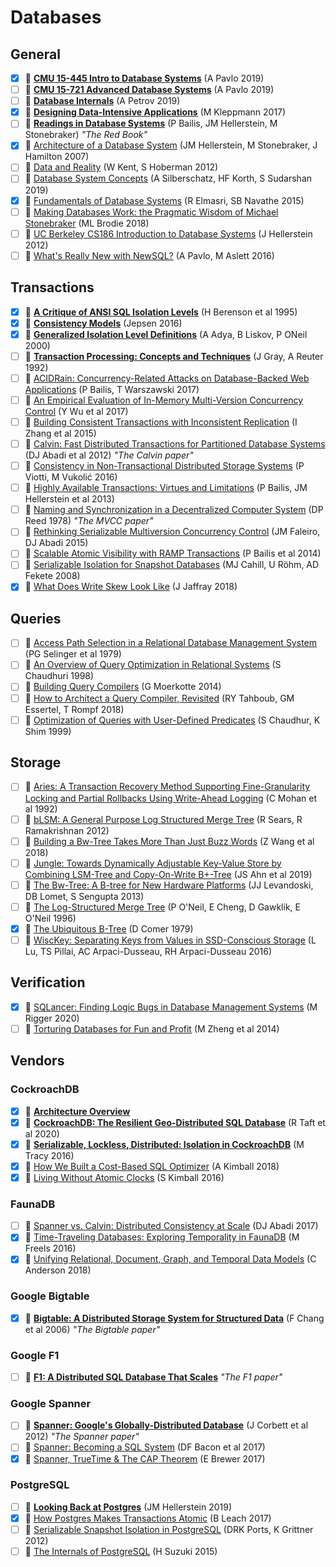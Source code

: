 # Databases

## General

- [x] 🎥 [**CMU 15-445 Intro to Database Systems**](https://www.youtube.com/playlist?list=PLSE8ODhjZXjbohkNBWQs_otTrBTrjyohi) (A Pavlo 2019)
- [ ] 🎥 [**CMU 15-721 Advanced Database Systems**](https://www.youtube.com/playlist?list=PLSE8ODhjZXja7K1hjZ01UTVDnGQdx5v5U) (A Pavlo 2019)
- [ ] 📖 [**Database Internals**](https://www.databass.dev) (A Petrov 2019)
- [x] 📖 [**Designing Data-Intensive Applications**](https://dataintensive.net/) (M Kleppmann 2017)
- [ ] 📄 [**Readings in Database Systems**](http://www.redbook.io) (P Bailis, JM Hellerstein, M Stonebraker) _"The Red Book"_
- [x] 📄 [Architecture of a Database System](http://db.cs.berkeley.edu/papers/fntdb07-architecture.pdf) (JM Hellerstein, M Stonebraker, J Hamilton 2007)
- [ ] 📖 [Data and Reality](https://www.amazon.com/Data-Reality-Perspective-Perceiving-Information/dp/1935504215) (W Kent, S Hoberman 2012)
- [ ] 📖 [Database System Concepts](https://www.db-book.com/db7/index.html) (A Silberschatz, HF Korth, S Sudarshan 2019)
- [x] 📖 [Fundamentals of Database Systems](https://www.amazon.com/Fundamentals-Database-Systems-Ramez-Elmasri/dp/0133970779) (R Elmasri, SB Navathe 2015)
- [ ] 📖 [Making Databases Work: the Pragmatic Wisdom of Michael Stonebraker](https://dl.acm.org/doi/book/10.1145/3226595) (ML Brodie 2018)
- [ ] 🎥 [UC Berkeley CS186 Introduction to Database Systems](https://archive.org/details/UCBerkeley_Course_Computer_Science_186#) (J Hellerstein 2012)
- [ ] 📄 [What's Really New with NewSQL?](https://db.cs.cmu.edu/papers/2016/pavlo-newsql-sigmodrec2016.pdf) (A Pavlo, M Aslett 2016)

## Transactions

- [x] 📄 [**A Critique of ANSI SQL Isolation Levels**](https://www.microsoft.com/en-us/research/wp-content/uploads/2016/02/tr-95-51.pdf) (H Berenson et al 1995)
- [x] 🔗 [**Consistency Models**](https://jepsen.io/consistency) (Jepsen 2016)
- [x] 📄 [**Generalized Isolation Level Definitions**](http://pmg.csail.mit.edu/papers/icde00.pdf) (A Adya, B Liskov, P ONeil 2000)
- [ ] 📖 [**Transaction Processing: Concepts and Techniques**](https://www.amazon.com/Transaction-Processing-Concepts-Techniques-Management/dp/1558601902#customerReviews) (J Gray, A Reuter 1992)
- [ ] 📄 [ACIDRain: Concurrency-Related Attacks on Database-Backed Web Applications](http://www.bailis.org/papers/acidrain-sigmod2017.pdf) (P Bailis, T Warszawski 2017)
- [ ] 📄 [An Empirical Evaluation of In-Memory Multi-Version Concurrency Control](https://yingjunwu.github.io/papers/vldb2017.pdf) (Y Wu et al 2017)
- [ ] 📄 [Building Consistent Transactions with Inconsistent Replication](http://delivery.acm.org/10.1145/2820000/2815404/p263-zhang.pdf) (I Zhang et al 2015)
- [ ] 📄 [Calvin: Fast Distributed Transactions for Partitioned Database Systems](http://cs.yale.edu/homes/thomson/publications/calvin-sigmod12.pdf) (DJ Abadi et al 2012) _"The Calvin paper"_
- [ ] 📄 [Consistency in Non-Transactional Distributed Storage Systems](https://arxiv.org/pdf/1512.00168.pdf) (P Viotti, M Vukolić 2016)
- [ ] 📄 [Highly Available Transactions: Virtues and Limitations](http://www.vldb.org/pvldb/vol7/p181-bailis.pdf) (P Bailis, JM Hellerstein et al 2013)
- [ ] 📄 [Naming and Synchronization in a Decentralized Computer System](https://dspace.mit.edu/bitstream/handle/1721.1/16279/05331643-MIT.pdf) (DP Reed 1978) _"The MVCC paper"_
- [ ] 📄 [Rethinking Serializable Multiversion Concurrency Control](http://www.jmfaleiro.com/pubs/multiversion-vldb2015.pdf) (JM Faleiro, DJ Abadi 2015)
- [ ] 📄 [Scalable Atomic Visibility with RAMP Transactions](http://www.bailis.org/papers/ramp-sigmod2014.pdf) (P Bailis et al 2014)
- [ ] 📄 [Serializable Isolation for Snapshot Databases](https://courses.cs.washington.edu/courses/cse444/08au/544M/READING-LIST/fekete-sigmod2008.pdf) (MJ Cahill, U Röhm, AD Fekete 2008)
- [x] 💬 [What Does Write Skew Look Like](http://justinjaffray.com/what-does-write-skew-look-like/) (J Jaffray 2018)

## Queries

- [ ] 📄 [Access Path Selection in a Relational Database Management System](https://www2.cs.duke.edu/courses/compsci516/cps216/spring03/papers/selinger-etal-1979.pdf) (PG Selinger et al 1979)
- [ ] 📄 [An Overview of Query Optimization in Relational Systems](https://web.stanford.edu/class/cs345d-01/rl/chaudhuri98.pdf) (S Chaudhuri 1998)
- [ ] 📖 [Building Query Compilers](http://pi3.informatik.uni-mannheim.de/~moer/querycompiler.pdf) (G Moerkotte 2014)
- [ ] 📄 [How to Architect a Query Compiler, Revisited](https://www.cs.purdue.edu/homes/rompf/papers/tahboub-sigmod18.pdf) (RY Tahboub, GM Essertel, T Rompf 2018)
- [ ] 📄 [Optimization of Queries with User-Defined Predicates](http://www.vldb.org/conf/1996/P087.PDF) (S Chaudhur, K Shim 1999)

## Storage

- [ ] 📄 [Aries: A Transaction Recovery Method Supporting Fine-Granularity Locking and Partial Rollbacks Using Write-Ahead Logging](https://cs.stanford.edu/people/chrismre/cs345/rl/aries.pdf) (C Mohan et al 1992)
- [ ] 📄 [bLSM: A General Purpose Log Structured Merge Tree](http://www.eecs.harvard.edu/~margo/cs165/papers/gp-lsm.pdf) (R Sears, R Ramakrishnan 2012)
- [ ] 📄 [Building a Bw-Tree Takes More Than Just Buzz Words](http://www.cs.cmu.edu/~huanche1/publications/open_bwtree.pdf) (Z Wang et al 2018)
- [ ] 📄 [Jungle: Towards Dynamically Adjustable Key-Value Store by Combining LSM-Tree and Copy-On-Write B+-Tree](https://greensky00.github.io/pdf/jungle_hotstorage19.pdf) (JS Ahn et al 2019)
- [ ] 📄 [The Bw-Tree: A B-tree for New Hardware Platforms](https://www.microsoft.com/en-us/research/wp-content/uploads/2016/02/bw-tree-icde2013-final.pdf) (JJ Levandoski, DB Lomet, S Sengupta 2013)
- [ ] 📄 [The Log-Structured Merge Tree](https://www.cs.umb.edu/~poneil/lsmtree.pdf) (P O'Neil, E Cheng, D Gawklik, E O'Neil 1996)
- [x] 📄 [The Ubiquitous B-Tree](http://cgi.di.uoa.gr/~ad/M149/ubiquitous_btree.pdf) (D Comer 1979)
- [ ] 📄 [WiscKey: Separating Keys from Values in SSD-Conscious Storage](https://www.usenix.org/system/files/conference/fast16/fast16-papers-lu.pdf) (L Lu, TS Pillai, AC Arpaci-Dusseau, RH Arpaci-Dusseau 2016)

## Verification

- [x] 🎥 [SQLancer: Finding Logic Bugs in Database Management Systems](https://www.youtube.com/watch?v=Np46NQ6lqP8) (M Rigger 2020)
- [ ] 📄 [Torturing Databases for Fun and Profit](https://www.usenix.org/system/files/conference/osdi14/osdi14-paper-zheng_mai.pdf) (M Zheng et al 2014)

## Vendors

### CockroachDB

- [x] 🔗 [**Architecture Overview**](https://www.cockroachlabs.com/docs/stable/architecture/overview.html)
- [x] 📄 [**CockroachDB: The Resilient Geo-Distributed SQL Database**](https://dl.acm.org/doi/pdf/10.1145/3318464.3386134) (R Taft et al 2020)
- [x] 💬 [**Serializable, Lockless, Distributed: Isolation in CockroachDB**](https://www.cockroachlabs.com/blog/serializable-lockless-distributed-isolation-cockroachdb/) (M Tracy 2016)
- [x] 💬 [How We Built a Cost-Based SQL Optimizer](https://www.cockroachlabs.com/blog/building-cost-based-sql-optimizer/) (A Kimball 2018)
- [x] 💬 [Living Without Atomic Clocks](https://www.cockroachlabs.com/blog/living-without-atomic-clocks/) (S Kimball 2016)

### FaunaDB

- [ ] 💬 [Spanner vs. Calvin: Distributed Consistency at Scale](https://fauna.com/blog/distributed-consistency-at-scale-spanner-vs-calvin) (DJ Abadi 2017)
- [x] 💬 [Time-Traveling Databases: Exploring Temporality in FaunaDB](https://fauna.com/blog/time-traveling-databases) (M Freels 2016)
- [x] 💬 [Unifying Relational, Document, Graph, and Temporal Data Models](https://fauna.com/blog/unifying-relational-document-graph-and-temporal-data-models) (C Anderson 2018)

### Google Bigtable

- [x] 📄 [**Bigtable: A Distributed Storage System for Structured Data**](https://static.googleusercontent.com/media/research.google.com/en//archive/bigtable-osdi06.pdf) (F Chang et al 2006) _"The Bigtable paper"_

### Google F1

- [ ] 📄 [**F1: A Distributed SQL Database That Scales**](https://static.googleusercontent.com/media/research.google.com/en//pubs/archive/41344.pdf) _"The F1 paper"_

### Google Spanner

- [ ] 📄 [**Spanner: Google's Globally-Distributed Database**](http://static.googleusercontent.com/media/research.google.com/en//pubs/archive/39966.pdf) (J Corbett et al 2012) _"The Spanner paper"_
- [ ] 📄 [Spanner: Becoming a SQL System](https://dl.acm.org/doi/pdf/10.1145/3035918.3056103) (DF Bacon et al 2017)
- [x] 📄 [Spanner, TrueTime & The CAP Theorem](https://static.googleusercontent.com/media/research.google.com/en//pubs/archive/45855.pdf) (E Brewer 2017)

### PostgreSQL

- [ ] 📄 [**Looking Back at Postgres**](https://arxiv.org/pdf/1901.01973.pdf) (JM Hellerstein 2019)
- [x] 💬 [How Postgres Makes Transactions Atomic](https://brandur.org/postgres-atomicity) (B Leach 2017)
- [ ] 📄 [Serializable Snapshot Isolation in PostgreSQL](https://drkp.net/papers/ssi-vldb12.pdf) (DRK Ports, K Grittner 2012)
- [ ] 📖 [The Internals of PostgreSQL](http://www.interdb.jp/pg/) (H Suzuki 2015)
